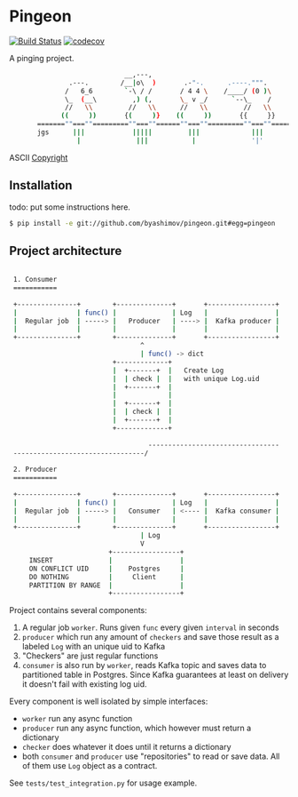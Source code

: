# Pingeon

[![Build Status](https://travis-ci.org/byashimov/pingeon.svg?branch=master)](https://travis-ci.org/byashimov/pingeon)
[![codecov](https://codecov.io/gh/byashimov/pingeon/branch/master/graph/badge.svg)](https://codecov.io/gh/byashimov/pingeon) 

A pinging project.

```bash
                             __,---,
               .---.        /__|o\  )       .-"-.      .----.""".
              /   6_6        `-\ / /       / 4 4 \    /____/ (0 )\
              \_  (__\         ,) (,       \_ v _/      `--\_    /
              //   \\         //   \\      //   \\         //   \\
             ((     ))       {(     )}    ((     ))       {{     }}
       =======""===""=========""===""======""===""=========""===""=======
       jgs      |||            |||||         |||             |||
                 |              |||           |              '|'
```

ASCII [Copyright](https://www.oocities.org/spunk1111/birds.htm)


## Installation

todo: put some instructions here.

```bash
$ pip install -e git://github.com/byashimov/pingeon.git#egg=pingeon
```

## Project architecture

```bash                                        
                                                                     
 1. Consumer                                                        
 ===========                                                        
                                                                    
 +---------------+        +--------------+       +-----------------+
 |               | func() |              | Log   |                 |
 |  Regular job  | -----> |   Producer   | ----> |  Kafka producer |
 |               |        |              |       |                 |
 +---------------+        +--------------+       +-----------------+
                                 ^                                  
                                 | func() -> dict                     
                          +-------------+                          
                          |  +-------+  |   Create Log            
                          |  | check |  |   with unique Log.uid       
                          |  +-------+  |                          
                          |             |                          
                          |  +-------+  |                          
                          |  | check |  |                          
                          |  +-------+  |                          
                          +-------------+                          
                                                                    
                                   ---------------------------------
 ---------------------------------/                                 
                                                                    
 2. Producer                                                        
 ===========                                                        
                                                                    
 +---------------+        +--------------+       +-----------------+
 |               | func() |              | Log   |                 |
 |  Regular job  | -----> |   Consumer   | <---- |  Kafka consumer |
 |               |        |              |       |                 |
 +---------------+        +--------------+       +-----------------+
                                 | Log                              
                                 V                                  
                         +-----------------+                        
     INSERT              |                 |                        
     ON CONFLICT UID     |    Postgres     |                        
     DO NOTHING          |     Client      |                        
     PARTITION BY RANGE  |                 |                        
                         +-----------------+                        
```

Project contains several components:

1. A regular job `worker`. Runs given `func` every given `interval` in seconds
1. `producer` which run any amount of `checkers` 
   and save those result as a labeled `Log` with an unique uid to Kafka
1. "Checkers" are just regular functions      
1. `consumer` is also run by `worker`, reads Kafka topic 
   and saves data to partitioned table in Postgres.
   Since Kafka guarantees at least on delivery it doesn't fail with existing log uid. 

Every component is well isolated by simple interfaces:

- `worker` run any async function
- `producer` run any async function, which however must return a dictionary
- `checker` does whatever it does until it returns a dictionary
- both `consumer` and `producer` use "repositories" to read or save data.
  All of them use `Log` object as a contract.

See `tests/test_integration.py` for usage example.
